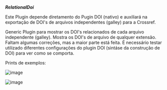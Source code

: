 ***RelationalDoi***

Este Plugin depende diretamento do Pugin DOI (nativo) e auxiliará na exportação de DOI's de arquivos independentes (galley) para a Crossref.

Generic Plugin para mostrar os DOI's relacionados de cada arquivo independente (galley).
Mostra os DOI's de arquivo de qualquer extensão.
Faltam algumas correções, mas a maior parte está feita. 
É necessário testar utilizado diferentes configurações do plugin DOI (sintáse da construção de DOI) para ver como se comporta.

Prints de exemplos:

![image](https://user-images.githubusercontent.com/114300053/216448353-064cfb13-c28a-4db9-9388-cd57cf3fb286.png)


![image](https://user-images.githubusercontent.com/114300053/216448521-00e61bd0-2b5e-4f8b-adad-ea37d81712ea.png)




